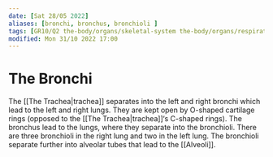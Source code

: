 ```yaml
---
date: [Sat 28/05 2022]
aliases: [bronchi, bronchus, bronchioli ]
tags: [GR10/Q2 the-body/organs/skeletal-system the-body/organs/respiratory-system ]
modified: Mon 31/10 2022 17:00
---
```

# The Bronchi
The [[The Trachea|trachea]] separates into the left and right bronchi which lead to the left and right lungs. They are kept open by O-shaped cartilage rings (opposed to the [[The Trachea|trachea]]‘s C-shaped rings). The bronchus lead to the lungs, where they separate into the bronchioli. There are three bronchioli in the right lung and two in the left lung. The bronchioli separate further into alveolar tubes that lead to the [[Alveoli]]. 